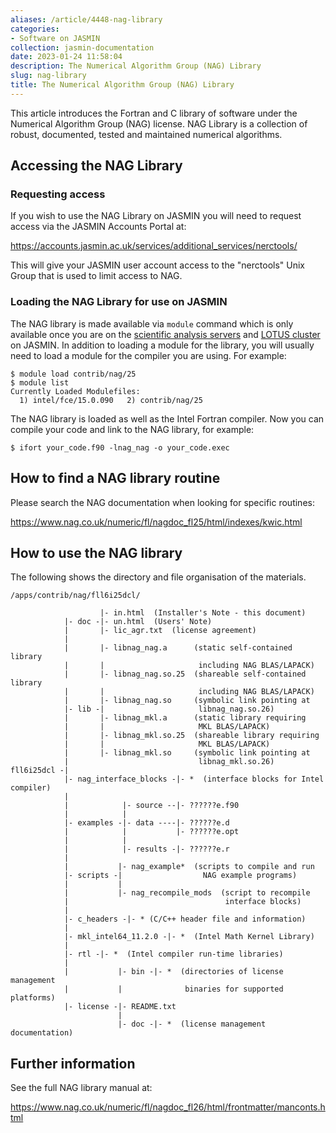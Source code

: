 ```yaml
---
aliases: /article/4448-nag-library
categories:
- Software on JASMIN
collection: jasmin-documentation
date: 2023-01-24 11:58:04
description: The Numerical Algorithm Group (NAG) Library
slug: nag-library
title: The Numerical Algorithm Group (NAG) Library
---
```


This article introduces the Fortran and C library of software under the
Numerical Algorithm Group (NAG) license. NAG Library is a collection of
robust, documented, tested and maintained numerical algorithms.

## Accessing the NAG Library

### Requesting access

If you wish to use the NAG Library on JASMIN you will need to request access
via the JASMIN Accounts Portal at:

<https://accounts.jasmin.ac.uk/services/additional_services/nerctools/>

This will give your JASMIN user account access to the "nerctools" Unix Group
that is used to limit access to NAG.

### Loading the NAG Library for use on JASMIN

The NAG library is made available via `module` command which is only available
once you are on the [scientific analysis servers](sci-servers) and [LOTUS
cluster](lotus-overview) on JASMIN. In addition to loading a module for the
library, you will usually need to load a module for the compiler you are
using. For example:

    
    
    $ module load contrib/nag/25
    $ module list
    Currently Loaded Modulefiles:
      1) intel/fce/15.0.090   2) contrib/nag/25
    

The NAG library is loaded as well as the Intel Fortran compiler. Now you can
compile your code and link to the NAG library, for example:

    
    
    $ ifort your_code.f90 -lnag_nag -o your_code.exec
    

## How to find a NAG library routine

Please search the NAG documentation when looking for specific routines:

<https://www.nag.co.uk/numeric/fl/nagdoc_fl25/html/indexes/kwic.html>

## How to use the NAG library

The following shows the directory and file organisation of the materials.

    
    
    /apps/contrib/nag/fll6i25dcl/
    
                        |- in.html  (Installer's Note - this document)
                |- doc -|- un.html  (Users' Note)
                |       |- lic_agr.txt  (license agreement)
                |
                |       |- libnag_nag.a      (static self-contained library
                |       |                     including NAG BLAS/LAPACK)
                |       |- libnag_nag.so.25  (shareable self-contained library
                |       |                     including NAG BLAS/LAPACK)
                |       |- libnag_nag.so     (symbolic link pointing at
                |- lib -|                     libnag_nag.so.26)
                |       |- libnag_mkl.a      (static library requiring
                |       |                     MKL BLAS/LAPACK)
                |       |- libnag_mkl.so.25  (shareable library requiring
                |       |                     MKL BLAS/LAPACK)
                |       |- libnag_mkl.so     (symbolic link pointing at
                |                             libnag_mkl.so.26)
    fll6i25dcl -|
                |- nag_interface_blocks -|- *  (interface blocks for Intel compiler)
                |
                |            |- source --|- ??????e.f90
                |            |
                |- examples -|- data ----|- ??????e.d
                |            |           |- ??????e.opt
                |            |
                |            |- results -|- ??????e.r
                |
                |           |- nag_example*  (scripts to compile and run
                |- scripts -|                  NAG example programs)
                |           |
                |           |- nag_recompile_mods  (script to recompile
                |                                   interface blocks)
                |
                |- c_headers -|- * (C/C++ header file and information)
                |
                |- mkl_intel64_11.2.0 -|- *  (Intel Math Kernel Library)
                |
                |- rtl -|- *  (Intel compiler run-time libraries)
                |
                |           |- bin -|- *  (directories of license management
                |           |              binaries for supported platforms)
                |- license -|- README.txt
                            |
                            |- doc -|- *  (license management documentation)
    

## Further information

See the full NAG library manual at:

<https://www.nag.co.uk/numeric/fl/nagdoc_fl26/html/frontmatter/manconts.html>


